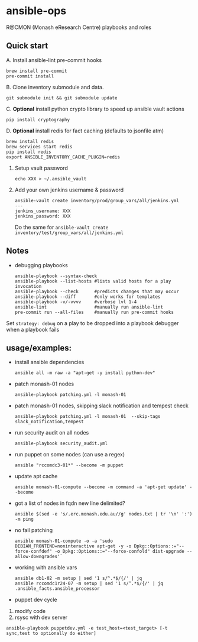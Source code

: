 # ansible-ops

R@CMON (Monash eResearch Centre) playbooks and roles

## Quick start

A. Install ansible-lint pre-commit hooks

```shell
brew install pre-commit
pre-commit install
```

B. Clone inventory submodule and data.

```shell
git submodule init && git submodule update
```

C. **Optional** install python crypto library to speed up ansible vault actions

```shell
pip install cryptography
```

D. **Optional** install redis for fact caching (defaults to jsonfile atm)

```shell
brew install redis
brew services start redis
pip install redis
export ANSIBLE_INVENTORY_CACHE_PLUGIN=redis
```

1. Setup vault password

   ```shell
   echo XXX > ~/.ansible_vault
   ```

2. Add your own jenkins username & password

   ```shell
   ansible-vault create inventory/prod/group_vars/all/jenkins.yml
   ---
   jenkins_username: XXX
   jenkins_password: XXX
   ```

   Do the same for `ansible-vault create inventory/test/group_vars/all/jenkins.yml`

## Notes

- debugging playbooks

  ```shell
  ansible-playbook --syntax-check
  ansible-playbook --list-hosts #lists valid hosts for a play invocation
  ansible-playbook --check      #predicts changes that may occur
  ansible-playbook --diff       #only works for templates
  ansible-playbook -v/-vvvv     #verbose lvl 1-4
  ansible-lint                  #manually run ansible-lint
  pre-commit run --all-files    #manually run pre-commit hooks
  ```

Set `strategy: debug` on a play to be dropped into a playbook debugger when a playbook fails

## usage/examples:

- install ansible dependencies

  ```shell
  ansible all -m raw -a "apt-get -y install python-dev"
  ```

- patch monash-01 nodes

  ```shell
  ansible-playbook patching.yml -l monash-01
  ```

- patch monash-01 nodes, skipping slack notification and tempest check

  ```shell
  ansible-playbook patching.yml -l monash-01  --skip-tags slack_notification,tempest
  ```

- run security audit on all nodes

  ```shell
  ansible-playbook security_audit.yml
  ```

- run puppet on some nodes (can use a regex)

  ```shell
  ansible "rccomdc3-01*" --become -m puppet
  ```

- update apt cache

  ```shell
  ansible monash-01-compute --become -m command -a 'apt-get update' --become
  ```

- got a list of nodes in fqdn new line delimited?

  ```
  ansible $(sed -e 's/.erc.monash.edu.au//g' nodes.txt | tr '\n' ':') -m ping
  ```

- no fail patching

  ```shell
  ansible monash-01-compute -o -a 'sudo DEBIAN_FRONTEND=noninteractive apt-get -y -o Dpkg::Options::="--force-confdef" -o Dpkg::Options::="--force-confold" dist-upgrade --allow-downgrades'`
  ```

- working with ansible vars

  ```shell
  ansible db1-02 -m setup | sed '1 s/^.*$/{/' | jq
  ansible rccomdc1r24-07 -m setup | sed '1 s/^.*$/{/' | jq .ansible_facts.ansible_processor
  ```

- puppet dev cycle

1. modify code
2. rsysc with dev server

```shell
ansible-playbook puppetdev.yml -e test_host=<test_target> [-t sync,test to optionally do either]
```
